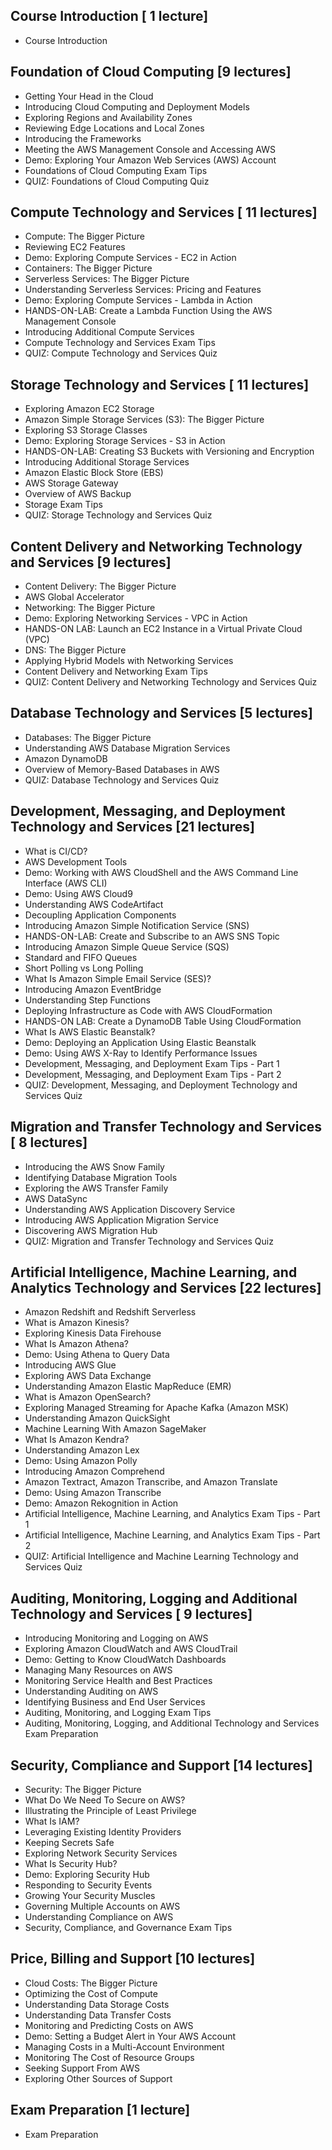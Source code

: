 

## Course Introduction [ 1 lecture]
- Course Introduction 



## Foundation of Cloud Computing [9 lectures]


- Getting Your Head in the Cloud
- Introducing Cloud Computing and Deployment Models
- Exploring Regions and Availability Zones
- Reviewing Edge Locations and Local Zones
- Introducing the Frameworks
- Meeting the AWS Management Console and Accessing AWS
- Demo: Exploring Your Amazon Web Services (AWS) Account
- Foundations of Cloud Computing Exam Tips
- QUIZ: Foundations of Cloud Computing Quiz



## Compute Technology and Services [ 11 lectures]


- Compute: The Bigger Picture
- Reviewing EC2 Features
- Demo: Exploring Compute Services - EC2 in Action
- Containers: The Bigger Picture
- Serverless Services: The Bigger Picture
- Understanding Serverless Services: Pricing and Features
- Demo: Exploring Compute Services - Lambda in Action
- HANDS-ON-LAB: Create a Lambda Function Using the AWS Management Console
- Introducing Additional Compute Services
- Compute Technology and Services Exam Tips
- QUIZ: Compute Technology and Services Quiz



## Storage Technology and Services [ 11 lectures]


- Exploring Amazon EC2 Storage
- Amazon Simple Storage Services (S3): The Bigger Picture
- Exploring S3 Storage Classes
- Demo: Exploring Storage Services - S3 in Action
- HANDS-ON-LAB: Creating S3 Buckets with Versioning and Encryption
- Introducing Additional Storage Services
- Amazon Elastic Block Store (EBS)
- AWS Storage Gateway
- Overview of AWS Backup
- Storage Exam Tips
- QUIZ: Storage Technology and Services Quiz



## Content Delivery and Networking Technology and Services [9 lectures]


- Content Delivery: The Bigger Picture
- AWS Global Accelerator
- Networking: The Bigger Picture
- Demo: Exploring Networking Services - VPC in Action
- HANDS-ON LAB: Launch an EC2 Instance in a Virtual Private Cloud (VPC)
- DNS: The Bigger Picture
- Applying Hybrid Models with Networking Services
- Content Delivery and Networking Exam Tips
- QUIZ: Content Delivery and Networking Technology and Services Quiz



## Database Technology and Services [5 lectures]


- Databases: The Bigger Picture
- Understanding AWS Database Migration Services
- Amazon DynamoDB
- Overview of Memory-Based Databases in AWS
- QUIZ: Database Technology and Services Quiz



## Development, Messaging, and Deployment Technology and Services [21 lectures]
 

- What is CI/CD?
- AWS Development Tools
- Demo: Working with AWS CloudShell and the AWS Command Line Interface (AWS CLI)
- Demo: Using AWS Cloud9
- Understanding AWS CodeArtifact
- Decoupling Application Components
- Introducing Amazon Simple Notification Service (SNS)
- HANDS-ON-LAB: Create and Subscribe to an AWS SNS Topic
- Introducing Amazon Simple Queue Service (SQS)
- Standard and FIFO Queues
- Short Polling vs Long Polling
- What Is Amazon Simple Email Service (SES)?
- Introducing Amazon EventBridge
- Understanding Step Functions
- Deploying Infrastructure as Code with AWS CloudFormation
- HANDS-ON LAB: Create a DynamoDB Table Using CloudFormation
- What Is AWS Elastic Beanstalk?
- Demo: Deploying an Application Using Elastic Beanstalk
- Demo: Using AWS X-Ray to Identify Performance Issues
- Development, Messaging, and Deployment Exam Tips - Part 1
- Development, Messaging, and Deployment Exam Tips - Part 2
- QUIZ: Development, Messaging, and Deployment Technology and Services Quiz



## Migration and Transfer Technology and Services [ 8 lectures]


- Introducing the AWS Snow Family
- Identifying Database Migration Tools
- Exploring the AWS Transfer Family
- AWS DataSync
- Understanding AWS Application Discovery Service
- Introducing AWS Application Migration Service
- Discovering AWS Migration Hub
- QUIZ: Migration and Transfer Technology and Services Quiz



## Artificial Intelligence, Machine Learning, and Analytics Technology and Services [22 lectures]


- Amazon Redshift and Redshift Serverless
- What is Amazon Kinesis?
- Exploring Kinesis Data Firehouse
- What Is Amazon Athena?
- Demo: Using Athena to Query Data
- Introducing AWS Glue
- Exploring AWS Data Exchange
- Understanding Amazon Elastic MapReduce (EMR)
- What is Amazon OpenSearch?
- Exploring Managed Streaming for Apache Kafka (Amazon MSK)
- Understanding Amazon QuickSight
- Machine Learning With Amazon SageMaker
- What Is Amazon Kendra?
- Understanding Amazon Lex
- Demo: Using Amazon Polly
- Introducing Amazon Comprehend
- Amazon Textract, Amazon Transcribe, and Amazon Translate
- Demo: Using Amazon Transcribe
- Demo: Amazon Rekognition in Action
- Artificial Intelligence, Machine Learning, and Analytics Exam Tips - Part 1
- Artificial Intelligence, Machine Learning, and Analytics Exam Tips - Part 2
- QUIZ: Artificial Intelligence and Machine Learning Technology and Services Quiz



## Auditing, Monitoring, Logging and Additional Technology and Services [ 9 lectures]


- Introducing Monitoring and Logging on AWS
- Exploring Amazon CloudWatch and AWS CloudTrail
- Demo: Getting to Know CloudWatch Dashboards
- Managing Many Resources on AWS
- Monitoring Service Health and Best Practices
- Understanding Auditing on AWS
- Identifying Business and End User Services
- Auditing, Monitoring, and Logging Exam Tips
- Auditing, Monitoring, Logging, and Additional Technology and Services Exam Preparation



## Security, Compliance and Support [14 lectures]


- Security: The Bigger Picture
- What Do We Need To Secure on AWS?
- Illustrating the Principle of Least Privilege
- What Is IAM?
- Leveraging Existing Identity Providers
- Keeping Secrets Safe
- Exploring Network Security Services
- What Is Security Hub?
- Demo: Exploring Security Hub
- Responding to Security Events
- Growing Your Security Muscles
- Governing Multiple Accounts on AWS
- Understanding Compliance on AWS
- Security, Compliance, and Governance Exam Tips



## Price, Billing and Support [10 lectures]


- Cloud Costs: The Bigger Picture
- Optimizing the Cost of Compute
- Understanding Data Storage Costs
- Understanding Data Transfer Costs
- Monitoring and Predicting Costs on AWS
- Demo: Setting a Budget Alert in Your AWS Account
- Managing Costs in a Multi-Account Environment
- Monitoring The Cost of Resource Groups
- Seeking Support From AWS
- Exploring Other Sources of Support


## Exam Preparation [1 lecture]


- Exam Preparation
